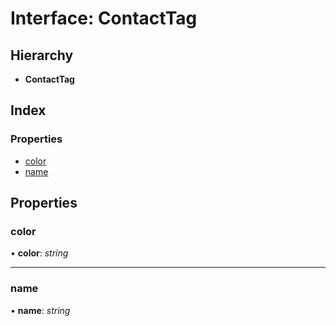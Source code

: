 # Interface: ContactTag

## Hierarchy

- **ContactTag**

## Index

### Properties

- [color](contacttag.md#color)
- [name](contacttag.md#name)

## Properties

### <a id="color" name="color"></a> color

• **color**: _string_

---

### <a id="name" name="name"></a> name

• **name**: _string_
